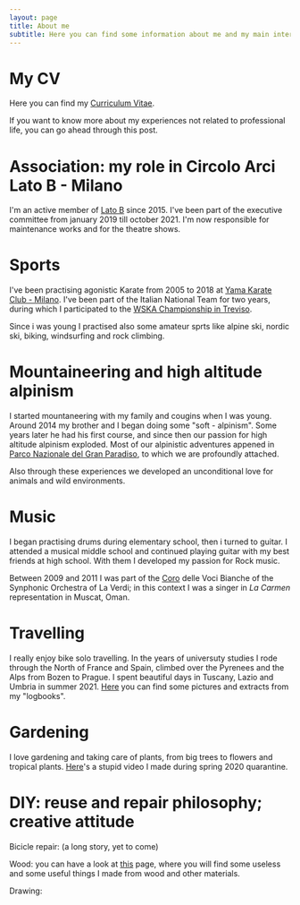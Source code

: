 ```yaml
---
layout: page
title: About me
subtitle: Here you can find some information about me and my main interests.
---
```


# My CV

Here you can find my [Curriculum Vitae](https://github.com/martinozanetti/martinozanetti.github.io/raw/master/assets/docs/CV.pdf).

If you want to know more about my experiences not related to professional life, you can go ahead through this post.

# Association: my role in Circolo Arci Lato B - Milano

I'm an active member of [Lato B](www.latobmilano.it) since 2015. I've been part of the executive committee from january 2019 till october 2021. I'm now responsible for maintenance works and for the theatre shows.

# Sports

I've been practising agonistic Karate from 2005 to 2018 at [Yama Karate Club - Milano](https://www.facebook.com/yamakarateclub). I've been part of the Italian National Team for two years, during which I participated to the [WSKA Championship in Treviso](http://www.wska-karate.org/2017-results/).

Since i was young I practised also some amateur sprts like alpine ski, nordic ski, biking, windsurfing and rock climbing.

# Mountaineering and high altitude alpinism

I started mountaneering with my family and cougins when I was young. Around 2014 my brother and I began doing some "soft - alpinism". Some years later he had his first course, and since then our passion for high altitude alpinism exploded. Most of our alpinistic adventures appened in [Parco Nazionale del Gran Paradiso](http://www.pngp.it/), to which we are profoundly attached.

Also through these experiences we developed an unconditional love for animals and wild environments.

# Music

I began practising drums during elementary school, then i turned to guitar. I attended a musical middle school and continued playing guitar with my best friends at high school. With them I developed my passion for Rock music.

Between 2009 and 2011 I was part of the [Coro](https://www.laverdi.org/it/coro) delle Voci Bianche of the Synphonic Orchestra of La Verdi; in this context I was a singer in _La Carmen_ representation in Muscat, Oman.

# Travelling

I really enjoy bike solo travelling. In the years of universuty studies I rode through the North of France and Spain, climbed over the Pyrenees and the Alps from Bozen to Prague. I spent beautiful days in Tuscany, Lazio and Umbria in summer 2021.
[Here](https://martinozanetti.github.io/bike-travels/) you can find some pictures and extracts from my "logbooks".

# Gardening

I love gardening and taking care of plants, from big trees to flowers and tropical plants.
[Here](https://github.com/martinozanetti/martinozanetti.github.io/assets/videos/peperomia.mp4)'s a stupid video I made during spring 2020 quarantine.

# DIY: reuse and repair philosophy; creative attitude
 
Bicicle repair: (a long story, yet to come)

Wood: you can have a look at [this](https://martinozanetti.github.io/woodworks/) page, where you will find some useless and some useful things I made from wood and other materials.

Drawing:
